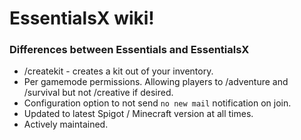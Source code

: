 # EssentialsX wiki!

### Differences between Essentials and EssentialsX
* /createkit <kitname> <delay> - creates a kit out of your inventory.
* Per gamemode permissions. Allowing players to /adventure and /survival but not /creative if desired.
* Configuration option to not send `no new mail` notification on join.
* Updated to latest Spigot / Minecraft version at all times.
* Actively maintained.